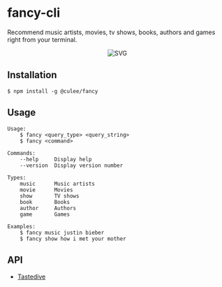 # fancy-cli
Recommend music artists, movies, tv shows, books, authors and games right from your terminal.

<p align="center"><img src="https://cdn.jsdelivr.net/gh/culee/fancy-cli/asset/cli.svg" alt="SVG"></p>

## Installation
```
$ npm install -g @culee/fancy
```
## Usage
```
Usage:
	$ fancy <query_type> <query_string>
	$ fancy <command>

Commands:
	--help     Display help
	--version  Display version number

Types:
	music      Music artists
	movie      Movies
	show       TV shows
	book       Books
	author     Authors
	game       Games

Examples:
	$ fancy music justin bieber
	$ fancy show how i met your mother
```
## API
- [Tastedive]

[Tastedive]: <https://tastedive.com/>
